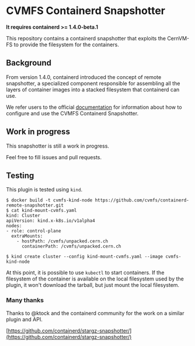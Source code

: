 # CVMFS Containerd Snapshotter

**It requires containerd >= 1.4.0-beta.1**

This repository contains a containerd snapshotter that exploits the CernVM-FS to provide the filesystem for the containers.

## Background

From version 1.4.0, containerd introduced the concept of remote snapshotter, a specialized component responsible for assembling all the layers of container images into a stacked filesystem that containerd can use.

We refer users to the official [documentation](https://cvmfs.readthedocs.io/en/latest/cpt-containers.html#containerd-remote-snapshotter-plugin) for information about how to configure and use the CVMFS Containerd Snapshotter.

## Work in progress

This snapshotter is still a work in progress.

Feel free to fill issues and pull requests.

## Testing

This plugin is tested using `kind`.

```
$ docker build -t cvmfs-kind-node https://github.com/cvmfs/containerd-remote-snapshotter.git
$ cat kind-mount-cvmfs.yaml
kind: Cluster
apiVersion: kind.x-k8s.io/v1alpha4
nodes:
- role: control-plane
  extraMounts:
    - hostPath: /cvmfs/unpacked.cern.ch
      containerPath: /cvmfs/unpacked.cern.ch

$ kind create cluster --config kind-mount-cvmfs.yaml --image cvmfs-kind-node
```

At this point, it is possible to use `kubectl` to start containers.
If the filesystem of the container is available on the local filesystem used by the plugin, it won't download the tarball, but just mount the local filesystem.

### Many thanks

Thanks to @ktock and the containerd community for the work on a similar plugin and API.

[https://github.com/containerd/stargz-snapshotter/](https://github.com/containerd/stargz-snapshotter/)
